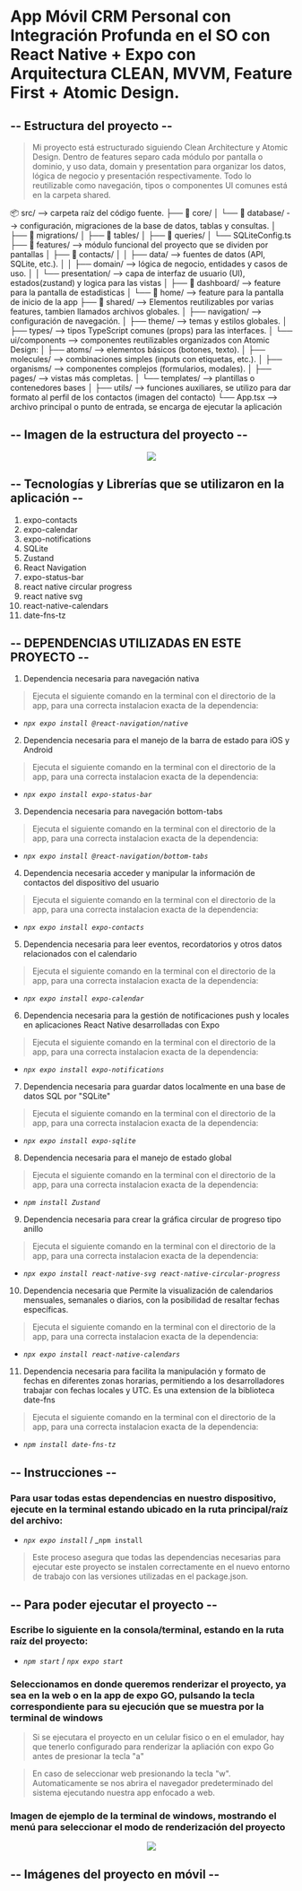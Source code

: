 # App Móvil CRM Personal con Integración Profunda en el SO con React Native + Expo con Arquitectura CLEAN, MVVM, Feature First + Atomic Design.

## -- Estructura del proyecto --
> Mi proyecto está estructurado siguiendo Clean Architecture y Atomic Design. Dentro de features separo cada módulo por pantalla o dominio, y uso data, domain y presentation para organizar los datos, lógica de negocio y presentación respectivamente. Todo lo reutilizable como navegación, tipos o componentes UI comunes está en la carpeta shared.

📦 src/ --> carpeta raíz del código fuente.
├── 📁 core/
│   └── 📁 database/ -->  configuración, migraciones de la base de datos, tablas y consultas.
│       ├── 📁 migrations/ 
│       ├── 📁 tables/
│       ├── 📁 queries/
│       └── SQLiteConfig.ts
├── 📁 features/ --> módulo funcional del proyecto que se dividen por pantallas
│   ├── 📁 contacts/
│   │   ├── data/ --> fuentes de datos (API, SQLite, etc.). 
│   │   ├── domain/ --> lógica de negocio, entidades y casos de uso.
│   │   └── presentation/ --> capa de interfaz de usuario (UI), estados(zustand) y logica para las vistas
│   ├── 📁 dashboard/ --> feature para la pantalla de estadisticas
│   └── 📁 home/ --> feature para la pantalla de inicio de la app
├── 📁 shared/ --> Elementos reutilizables por varias features, tambien llamados archivos globales.
│   ├── navigation/ --> configuración de navegación.
│   ├── theme/ --> temas y estilos globales.
│   ├── types/ --> tipos TypeScript comunes (props) para las interfaces.
│   └── ui/components --> componentes reutilizables organizados con Atomic Design:
│       ├── atoms/ --> elementos básicos (botones, texto).
│       ├── molecules/ --> combinaciones simples (inputs con etiquetas, etc.).
│       ├── organisms/ --> componentes complejos (formularios, modales).
│       ├── pages/ --> vistas más completas.
│       └── templates/ --> plantillas o contenedores bases
│   ├── utils/ --> funciones auxiliares, se utilizo para dar formato al perfil de los contactos (imagen del contacto)
└── App.tsx --> archivo principal o punto de entrada, se encarga de ejecutar la aplicación

## -- Imagen de la estructura del proyecto --
<p align="center">
  <img src="https://github.com/user-attachments/assets/31784924-1b08-4004-9498-149573e7b692"/>
</p>

## -- Tecnologías y Librerías que se utilizaron en la aplicación --
1. expo-contacts
2. expo-calendar
3. expo-notifications
4. SQLite
5. Zustand
6. React Navigation
7. expo-status-bar
8. react native circular progress
9. react native svg
10. react-native-calendars
11. date-fns-tz

## -- DEPENDENCIAS UTILIZADAS EN ESTE PROYECTO -- 
1. Dependencia necesaria para navegación nativa
> Ejecuta el siguiente comando en la terminal con el directorio de la app, para una correcta instalacion exacta de la dependencia:
- _`npx expo install @react-navigation/native`_

2. Dependencia necesaria para el manejo de la barra de estado para iOS y Android
> Ejecuta el siguiente comando en la terminal con el directorio de la app, para una correcta instalacion exacta de la dependencia:
- _`npx expo install expo-status-bar`_

3. Dependencia necesaria para navegación bottom-tabs
> Ejecuta el siguiente comando en la terminal con el directorio de la app, para una correcta instalacion exacta de la dependencia:
- _`npx expo install @react-navigation/bottom-tabs`_

4. Dependencia necesaria acceder y manipular la información de contactos del dispositivo del usuario
> Ejecuta el siguiente comando en la terminal con el directorio de la app, para una correcta instalacion exacta de la dependencia:
- _`npx expo install expo-contacts`_

5. Dependencia necesaria para leer eventos, recordatorios y otros datos relacionados con el calendario
> Ejecuta el siguiente comando en la terminal con el directorio de la app, para una correcta instalacion exacta de la dependencia:
- _`npx expo install expo-calendar`_

6. Dependencia necesaria para la gestión de notificaciones push y locales en aplicaciones React Native desarrolladas con Expo
> Ejecuta el siguiente comando en la terminal con el directorio de la app, para una correcta instalacion exacta de la dependencia:
- _`npx expo install expo-notifications`_

7. Dependencia necesaria para guardar datos localmente en una base de datos SQL por "SQLite"
> Ejecuta el siguiente comando en la terminal con el directorio de la app, para una correcta instalacion exacta de la dependencia:
- _`npx expo install expo-sqlite`_

8. Dependencia necesaria para el manejo de estado global
> Ejecuta el siguiente comando en la terminal con el directorio de la app, para una correcta instalacion exacta de la dependencia:
- _`npm install Zustand`_

9. Dependencia necesaria para crear la gráfica circular de progreso tipo anillo
> Ejecuta el siguiente comando en la terminal con el directorio de la app, para una correcta instalacion exacta de la dependencia:
- _`npx expo install react-native-svg react-native-circular-progress`_

10. Dependencia necesaria que Permite la visualización de calendarios mensuales, semanales o diarios, con la posibilidad de resaltar fechas específicas. 
> Ejecuta el siguiente comando en la terminal con el directorio de la app, para una correcta instalacion exacta de la dependencia:
- _`npx expo install react-native-calendars`_

11. Dependencia necesaria para facilita la manipulación y formato de fechas en diferentes zonas horarias, permitiendo a los desarrolladores trabajar con fechas locales y UTC. Es una extension de la biblioteca date-fns
> Ejecuta el siguiente comando en la terminal con el directorio de la app, para una correcta instalacion exacta de la dependencia:
- _`npm install date-fns-tz`_

## -- Instrucciones --
### Para usar todas estas dependencias en nuestro dispositivo, ejecute en la terminal estando ubicado en la ruta principal/raíz del archivo:
- _`npx expo install`_ / _`npm install`
> Este proceso asegura que todas las dependencias necesarias para ejecutar este proyecto se instalen correctamente en el nuevo entorno de trabajo con las versiones utilizadas en el package.json.

## -- Para poder ejecutar el proyecto --
### Escribe lo siguiente en la consola/terminal, estando en la ruta raíz del proyecto:
- _`npm start`_ / _`npx expo start`_

### Seleccionamos en donde queremos renderizar el proyecto, ya sea en la web o en la app de expo GO, pulsando la tecla correspondiente para su ejecución que se muestra por la terminal de windows
> Si se ejecutara el proyecto en un celular fisico o en el emulador, hay que tenerlo configurado para renderizar la apliación con expo Go antes de presionar la tecla "a"

> En caso de seleccionar web presionando la tecla "w". Automaticamente se nos abrira el navegador predeterminado del sistema ejecutando nuestra app enfocado a web.

### Imagen de ejemplo de la terminal de windows, mostrando el menú para seleccionar el modo de renderización del proyecto
<p align="center">
  <img src="https://github.com/user-attachments/assets/31784924-1b08-4004-9498-149573e7b692"/>
</p>

## -- Imágenes del proyecto en móvil --